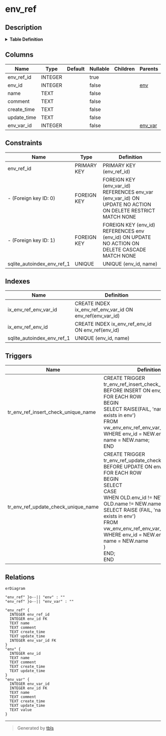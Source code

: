 # env_ref

## Description

<details>
<summary><strong>Table Definition</strong></summary>

```sql
CREATE TABLE "env_ref" (
    env_ref_id INTEGER PRIMARY KEY,
    env_id INTEGER NOT NULL,
    name TEXT NOT NULL,
    comment TEXT NOT NULL,
    create_time TEXT NOT NULL,
    update_time TEXT NOT NULL,
    env_var_id INTEGER NOT NULL,
    FOREIGN KEY (env_id) REFERENCES env(env_id) ON DELETE CASCADE,
    FOREIGN KEY (env_var_id) REFERENCES "env_var"(env_var_id) ON DELETE RESTRICT,
    UNIQUE(env_id, name)
)
```

</details>

## Columns

| Name | Type | Default | Nullable | Children | Parents | Comment |
| ---- | ---- | ------- | -------- | -------- | ------- | ------- |
| env_ref_id | INTEGER |  | true |  |  |  |
| env_id | INTEGER |  | false |  | [env](env.md) |  |
| name | TEXT |  | false |  |  |  |
| comment | TEXT |  | false |  |  |  |
| create_time | TEXT |  | false |  |  |  |
| update_time | TEXT |  | false |  |  |  |
| env_var_id | INTEGER |  | false |  | [env_var](env_var.md) |  |

## Constraints

| Name | Type | Definition |
| ---- | ---- | ---------- |
| env_ref_id | PRIMARY KEY | PRIMARY KEY (env_ref_id) |
| - (Foreign key ID: 0) | FOREIGN KEY | FOREIGN KEY (env_var_id) REFERENCES env_var (env_var_id) ON UPDATE NO ACTION ON DELETE RESTRICT MATCH NONE |
| - (Foreign key ID: 1) | FOREIGN KEY | FOREIGN KEY (env_id) REFERENCES env (env_id) ON UPDATE NO ACTION ON DELETE CASCADE MATCH NONE |
| sqlite_autoindex_env_ref_1 | UNIQUE | UNIQUE (env_id, name) |

## Indexes

| Name | Definition |
| ---- | ---------- |
| ix_env_ref_env_var_id | CREATE INDEX ix_env_ref_env_var_id ON env_ref(env_var_id) |
| ix_env_ref_env_id | CREATE INDEX ix_env_ref_env_id ON env_ref(env_id) |
| sqlite_autoindex_env_ref_1 | UNIQUE (env_id, name) |

## Triggers

| Name | Definition |
| ---- | ---------- |
| tr_env_ref_insert_check_unique_name | CREATE TRIGGER tr_env_ref_insert_check_unique_name<br>BEFORE INSERT ON env_ref<br>FOR EACH ROW<br>BEGIN<br>    SELECT RAISE(FAIL, 'name already exists in env')<br>    FROM vw_env_env_ref_env_var_unique_name<br>    WHERE env_id = NEW.env_id AND name = NEW.name;<br>END |
| tr_env_ref_update_check_unique_name | CREATE TRIGGER tr_env_ref_update_check_unique_name<br>BEFORE UPDATE ON env_ref<br>FOR EACH ROW<br>BEGIN<br>    SELECT<br>        CASE<br>            WHEN OLD.env_id != NEW.env_id OR OLD.name != NEW.name THEN (<br>                SELECT RAISE (FAIL, 'name already exists in env')<br>                FROM vw_env_env_ref_env_var_unique_name<br>                WHERE env_id = NEW.env_id AND name = NEW.name<br>        )<br>        END;<br>END |

## Relations

```mermaid
erDiagram

"env_ref" }o--|| "env" : ""
"env_ref" }o--|| "env_var" : ""

"env_ref" {
  INTEGER env_ref_id
  INTEGER env_id FK
  TEXT name
  TEXT comment
  TEXT create_time
  TEXT update_time
  INTEGER env_var_id FK
}
"env" {
  INTEGER env_id
  TEXT name
  TEXT comment
  TEXT create_time
  TEXT update_time
}
"env_var" {
  INTEGER env_var_id
  INTEGER env_id FK
  TEXT name
  TEXT comment
  TEXT create_time
  TEXT update_time
  TEXT value
}
```

---

> Generated by [tbls](https://github.com/k1LoW/tbls)
